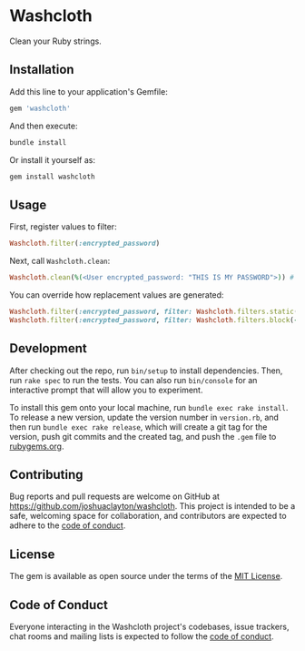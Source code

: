 # Washcloth

Clean your Ruby strings.

## Installation

Add this line to your application's Gemfile:

```ruby
gem 'washcloth'
```

And then execute:

```sh
bundle install
```

Or install it yourself as:

```sh
gem install washcloth
```

## Usage

First, register values to filter:

```ruby
Washcloth.filter(:encrypted_password)
```

Next, call `Washcloth.clean`:

```ruby
Washcloth.clean(%(<User encrypted_password: "THIS IS MY PASSWORD">)) # => "<User encrypted_password: \"*******************\">"
```

You can override how replacement values are generated:

```ruby
Washcloth.filter(:encrypted_password, filter: Washcloth.filters.static("[FILTERED]"))
Washcloth.filter(:encrypted_password, filter: Washcloth.filters.block(->(value) { value.reverse }))
```

## Development

After checking out the repo, run `bin/setup` to install dependencies. Then, run `rake spec` to run the tests. You can also run `bin/console` for an interactive prompt that will allow you to experiment.

To install this gem onto your local machine, run `bundle exec rake install`. To release a new version, update the version number in `version.rb`, and then run `bundle exec rake release`, which will create a git tag for the version, push git commits and the created tag, and push the `.gem` file to [rubygems.org](https://rubygems.org).

## Contributing

Bug reports and pull requests are welcome on GitHub at <https://github.com/joshuaclayton/washcloth>. This project is intended to be a safe, welcoming space for collaboration, and contributors are expected to adhere to the [code of conduct](https://github.com/joshuaclayton/washcloth/blob/main/CODE_OF_CONDUCT.md).

## License

The gem is available as open source under the terms of the [MIT License](https://opensource.org/licenses/MIT).

## Code of Conduct

Everyone interacting in the Washcloth project's codebases, issue trackers, chat rooms and mailing lists is expected to follow the [code of conduct](https://github.com/joshuaclayton/washcloth/blob/main/CODE_OF_CONDUCT.md).
